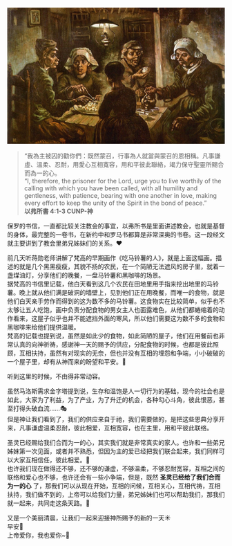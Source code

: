 ![Grass](images/0129_the_potato_eaters.jpg) 

> “我為主被囚的勸你們：既然蒙召，行事為人就當與蒙召的恩相稱。凡事謙虛、溫柔、忍耐，用愛心互相寬容，用和平彼此聯絡，竭力保守聖靈所賜合而為一的心。  
“I, therefore, the prisoner for the Lord, urge you to live worthily of the calling with which you have been called, with all humility and gentleness, with patience, bearing with one another in love, making every effort to keep the unity of the Spirit in the bond of peace.”  
**以弗所書 4:1-3 CUNP-神**  

保罗的书信，一直都比较关注教会的事宜，以弗所书是里面讲述教会，也就是基督的身体，最完整的一卷书，在新约中和罗马书都算是非常深奥的书卷。这一段经文就主要讲到了教会里弟兄姊妹们的关系。❤️  

前几天听蒋勋老师讲解了梵高的早期画作《吃马铃薯的人》，就是上面这幅画。描述的就是几个黑黑瘦瘦，其貌不扬的农民，在一个简陋无法遮风的房子里，就着一盏煤油灯，分享他们的晚餐，一盘马铃薯和黑咖啡的场景。  
据梵高的书信里记载，他白天看到这几个农民在田地里用手指来挖出地里的马铃薯。晚上就从他们满是破洞的墙壁上，见到他们正在用晚餐，而唯一的食物，就是他们白天亲手劳作而得到的这为数不多的马铃薯。这食物实在比较简单，似乎也不太够让五人吃饱，画中负责分配食物的男女主人也面露难色，从他们都蜷缩着的动作看来，这屋子似乎也并不能遮挡外面的寒风，所以他们需要这为数不多的食物和黑咖啡来给他们提供温暖。  
梵高的记载也提到说，虽然是如此少的食物，如此简陋的屋子，他们在用餐前也非常认真的向神祈祷，感谢神一天的赐予的供应，分配食物的时候，也都是彼此照顾，互相扶持，虽然有对现实的无奈，但也并没有互相的埋怨和争端，小小破破的一个屋子里，却有从神而来的盼望和平安。🌟  

听到这里的时候，不由得非常动容。  

虽然马洛斯需求金字塔提到说，生存和温饱是人一切行为的基础，现今的社会也是如此，大家为了利益，为了产业，为了升迁的机会，各种勾心斗角，彼此恨恶，甚至打得头破血流……🎭  
但是神让我们看到了，我们的供应来自于祂，我们需要做的，是把这些恩典分享开来，凡事谦虚温柔忍耐，彼此相爱，互相宽容，也在主里，用和平彼此联络。  

圣灵已经赐给我们合而为一的心，其实我们就是非常真实的家人。也许和一些弟兄姊妹第一次见面，或者并不熟悉，但因为主的爱已经把我们联合起来，我们同样可以大家互相信任，彼此相爱。🌷  
也许我们现在做得还不够，还不够的谦虚，不够温柔，不够忍耐宽容，互相之间的联络和爱心也不够，也许还会有一些小争端，但是，既然 **圣灵已经给了我们合而为一的心** 了，那我们可以从现在开始，互相的问候，互相关心，互相代祷，互相扶持，我们做不到的，上帝可以给我们力量，弟兄姊妹们也可以帮助我们，那我们就一起来，共同走这条天路。🐾  
  
又是一个美丽清晨，让我们一起来迎接神所赐予的新的一天☀️  
早安🌻  
上帝爱你，我也爱你~💜  